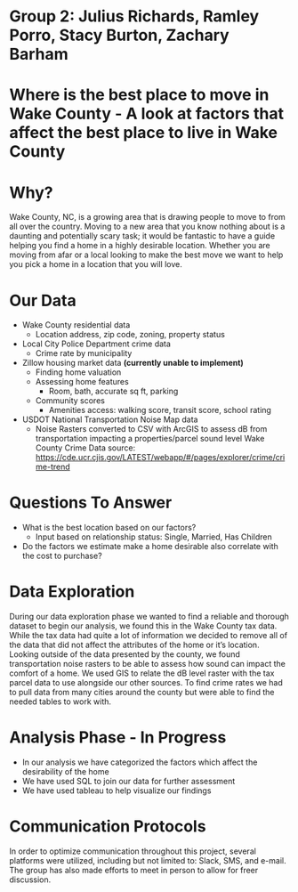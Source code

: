 # Group 2: Julius Richards, Ramley Porro, Stacy Burton, Zachary Barham
# Where is the best place to move in Wake County - A look at factors that affect the best place to live in Wake County

# Why?
Wake County, NC, is a growing area that is drawing people to move to from all over the country. Moving to a new area that you know nothing about is a daunting and potentially scary task; it would be fantastic to have a guide helping you find a home in a highly desirable location. Whether you are moving from afar or a local looking to make the best move we want to help you pick a home in a location that you will love.

# Our Data
* Wake County residential data
  * Location address, zip code, zoning, property status
* Local City Police Department crime data
  * Crime rate by municipality
* Zillow housing market data <b>(currently unable to implement)</b>
  * Finding home valuation
  * Assessing home features
    * Room, bath, accurate sq ft, parking
  * Community scores
    * Amenities access: walking score, transit score, school rating 
* USDOT National Transportation Noise Map data
  * Noise Rasters converted to CSV with ArcGIS to assess dB from transportation impacting a properties/parcel sound level
Wake County Crime Data source:
https://cde.ucr.cjis.gov/LATEST/webapp/#/pages/explorer/crime/crime-trend
# Questions To Answer
* What is the best location based on our factors?
    * Input based on relationship status: Single, Married, Has Children
* Do the factors we estimate make a home desirable also correlate with the cost to purchase?

# Data Exploration
During our data exploration phase we wanted to find a reliable and thorough dataset to begin our analysis, we found this in the Wake County tax data. While the tax data had quite a lot of information we decided to remove all of the data that did not affect the attributes of the home or it’s location. Looking outside of the data presented by the county, we found transportation noise rasters to be able to assess how sound can impact the comfort of a home. We used GIS to relate the dB level raster with the tax parcel data to use alongside our other sources. To find crime rates we had to pull data from many cities around the county but were able to find the needed tables to work with.

# Analysis Phase - In Progress
* In our analysis we have categorized the factors which affect the desirability of the home
* We have used SQL to join our data for further assessment
* We have used tableau to help visualize our findings

# Communication Protocols
In order to optimize communication throughout this project, several platforms were utilized, including but not limited to: Slack, SMS, and e-mail. The group has also made efforts to meet in person to allow for freer discussion.
